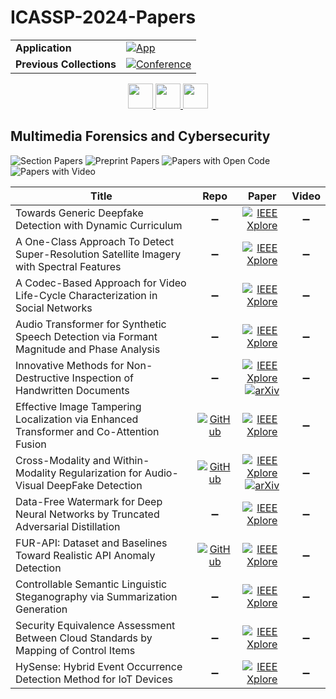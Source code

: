 # ICASSP-2024-Papers

<table>
    <tr>
        <td><strong>Application</strong></td>
        <td>
            <a href="https://huggingface.co/spaces/DmitryRyumin/NewEraAI-Papers" style="float:left;">
                <img src="https://img.shields.io/badge/🤗-NewEraAI--Papers-FFD21F.svg" alt="App" />
            </a>
        </td>
    </tr>
    <tr>
        <td><strong>Previous Collections</strong></td>
        <td>
            <a href="https://github.com/DmitryRyumin/ICASSP-2023-24-Papers/blob/main/README_2023.md">
                <img src="http://img.shields.io/badge/ICASSP-2023-0073AE.svg" alt="Conference">
            </a>
        </td>
    </tr>
</table>

<div align="center">
    <a href="https://github.com/DmitryRyumin/ICASSP-2023-24-Papers/blob/main/sections/2024/main/BISP-P4.md">
        <img src="https://cdn.jsdelivr.net/gh/DmitryRyumin/NewEraAI-Papers@main/images/left.svg" width="40" alt="" />
    </a>
    <a href="https://github.com/DmitryRyumin/ICASSP-2023-24-Papers/">
        <img src="https://cdn.jsdelivr.net/gh/DmitryRyumin/NewEraAI-Papers@main/images/home.svg" width="40" alt="" />
    </a>
    <a href="https://github.com/DmitryRyumin/ICASSP-2023-24-Papers/blob/main/sections/2024/main/SPTM-P5.md">
        <img src="https://cdn.jsdelivr.net/gh/DmitryRyumin/NewEraAI-Papers@main/images/right.svg" width="40" alt="" />
    </a>
</div>

## Multimedia Forensics and Cybersecurity

![Section Papers](https://img.shields.io/badge/Section%20Papers-12-42BA16) ![Preprint Papers](https://img.shields.io/badge/Preprint%20Papers-2-b31b1b) ![Papers with Open Code](https://img.shields.io/badge/Papers%20with%20Open%20Code-3-1D7FBF) ![Papers with Video](https://img.shields.io/badge/Papers%20with%20Video-0-FF0000)

| **Title** | **Repo** | **Paper** | **Video** |
|-----------|:--------:|:---------:|:---------:|
| Towards Generic Deepfake Detection with Dynamic Curriculum | :heavy_minus_sign: | [![IEEE Xplore](https://img.shields.io/badge/IEEE-10448345-E4A42C.svg)](https://ieeexplore.ieee.org/document/10448345) | :heavy_minus_sign: |
| A One-Class Approach To Detect Super-Resolution Satellite Imagery with Spectral Features | :heavy_minus_sign: | [![IEEE Xplore](https://img.shields.io/badge/IEEE-10446619-E4A42C.svg)](https://ieeexplore.ieee.org/document/10446619) | :heavy_minus_sign: |
| A Codec-Based Approach for Video Life-Cycle Characterization in Social Networks | :heavy_minus_sign: | [![IEEE Xplore](https://img.shields.io/badge/IEEE-10447289-E4A42C.svg)](https://ieeexplore.ieee.org/document/10447289) | :heavy_minus_sign: |
| Audio Transformer for Synthetic Speech Detection via Formant Magnitude and Phase Analysis | :heavy_minus_sign: | [![IEEE Xplore](https://img.shields.io/badge/IEEE-10445932-E4A42C.svg)](https://ieeexplore.ieee.org/document/10445932) | :heavy_minus_sign: |
| Innovative Methods for Non-Destructive Inspection of Handwritten Documents | :heavy_minus_sign: | [![IEEE Xplore](https://img.shields.io/badge/IEEE-10448383-E4A42C.svg)](https://ieeexplore.ieee.org/document/10448383) <br /> [![arXiv](https://img.shields.io/badge/arXiv-2310.11217-b31b1b.svg)](https://arxiv.org/abs/2310.11217) | :heavy_minus_sign: |
| Effective Image Tampering Localization via Enhanced Transformer and Co-Attention Fusion | [![GitHub](https://img.shields.io/github/stars/multimediaFor/EITLNet?style=flat)](https://github.com/multimediaFor/EITLNet) | [![IEEE Xplore](https://img.shields.io/badge/IEEE-10446332-E4A42C.svg)](https://ieeexplore.ieee.org/document/10446332) | :heavy_minus_sign: |
| Cross-Modality and Within-Modality Regularization for Audio-Visual DeepFake Detection | [![GitHub](https://img.shields.io/github/stars/Vincent-ZHQ/MRDF?style=flat)](https://github.com/Vincent-ZHQ/MRDF) | [![IEEE Xplore](https://img.shields.io/badge/IEEE-10447248-E4A42C.svg)](https://ieeexplore.ieee.org/document/10447248) <br /> [![arXiv](https://img.shields.io/badge/arXiv-2401.05746-b31b1b.svg)](https://arxiv.org/abs/2401.05746) | :heavy_minus_sign: |
| Data-Free Watermark for Deep Neural Networks by Truncated Adversarial Distillation | :heavy_minus_sign: | [![IEEE Xplore](https://img.shields.io/badge/IEEE-10446261-E4A42C.svg)](https://ieeexplore.ieee.org/document/10446261) | :heavy_minus_sign: |
| FUR-API: Dataset and Baselines Toward Realistic API Anomaly Detection | [![GitHub](https://img.shields.io/github/stars/yijunL/FUR-API?style=flat)](https://github.com/yijunL/FUR-API) | [![IEEE Xplore](https://img.shields.io/badge/IEEE-10446512-E4A42C.svg)](https://ieeexplore.ieee.org/document/10446512) | :heavy_minus_sign: |
| Controllable Semantic Linguistic Steganography via Summarization Generation | :heavy_minus_sign: | [![IEEE Xplore](https://img.shields.io/badge/IEEE-10447545-E4A42C.svg)](https://ieeexplore.ieee.org/document/10447545) | :heavy_minus_sign: |
| Security Equivalence Assessment Between Cloud Standards by Mapping of Control Items | :heavy_minus_sign: | [![IEEE Xplore](https://img.shields.io/badge/IEEE-10448244-E4A42C.svg)](https://ieeexplore.ieee.org/document/10448244) | :heavy_minus_sign: |
| HySense: Hybrid Event Occurrence Detection Method for IoT Devices | :heavy_minus_sign: | [![IEEE Xplore](https://img.shields.io/badge/IEEE-10447831-E4A42C.svg)](https://ieeexplore.ieee.org/document/10447831) | :heavy_minus_sign: |
